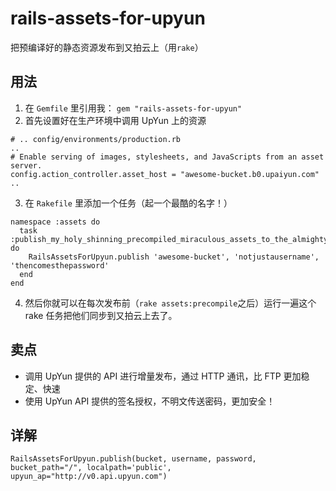 rails-assets-for-upyun
======================
把预编译好的静态资源发布到又拍云上（用`rake`）

## 用法

1. 在 `Gemfile` 里引用我： `gem "rails-assets-for-upyun"`
2. 首先设置好在生产环境中调用 UpYun 上的资源

  ```
  # .. config/environments/production.rb
  ..
  # Enable serving of images, stylesheets, and JavaScripts from an asset server.
  config.action_controller.asset_host = "awesome-bucket.b0.upaiyun.com"
  ..
  ```

3. 在 `Rakefile` 里添加一个任务（起一个最酷的名字！）

  ```
  namespace :assets do
    task :publish_my_holy_shinning_precompiled_miraculous_assets_to_the_almighty_upyun do
      RailsAssetsForUpyun.publish 'awesome-bucket', 'notjustausername', 'thencomesthepassword'
    end
  end
  ```

4. 然后你就可以在每次发布前（`rake assets:precompile`之后）运行一遍这个 rake 任务把他们同步到又拍云上去了。

## 卖点

* 调用 UpYun 提供的 API 进行增量发布，通过 HTTP 通讯，比 FTP 更加稳定、快速
* 使用 UpYun API 提供的签名授权，不明文传送密码，更加安全！

## 详解

```
RailsAssetsForUpyun.publish(bucket, username, password, bucket_path="/", localpath='public', upyun_ap="http://v0.api.upyun.com")
```
